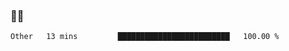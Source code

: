 ### 👨‍💻

<!--START_SECTION:waka-->

```text
Other   13 mins         █████████████████████████   100.00 %
```

<!--END_SECTION:waka-->
